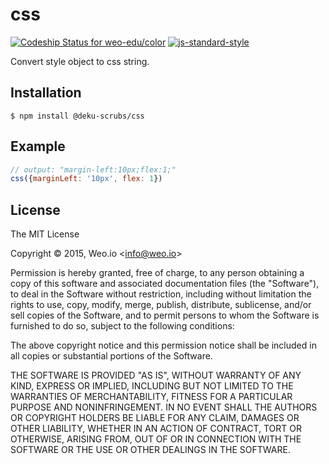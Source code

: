 
# css

[ ![Codeship Status for weo-edu/color](https://img.shields.io/codeship/6e3e0e20-1078-0133-224c-5a9b1173a114/master.svg)](https://codeship.com/projects/92040) [![js-standard-style](https://img.shields.io/badge/code%20style-standard-brightgreen.svg?style=flat)](https://github.com/feross/standard)

Convert style object to css string.

## Installation

    $ npm install @deku-scrubs/css

## Example

```js
// output: "margin-left:10px;flex:1;"
css({marginLeft: '10px', flex: 1})
```

## License

The MIT License

Copyright &copy; 2015, Weo.io &lt;info@weo.io&gt;

Permission is hereby granted, free of charge, to any person obtaining a copy of this software and associated documentation files (the "Software"), to deal in the Software without restriction, including without limitation the rights to use, copy, modify, merge, publish, distribute, sublicense, and/or sell copies of the Software, and to permit persons to whom the Software is furnished to do so, subject to the following conditions:

The above copyright notice and this permission notice shall be included in all copies or substantial portions of the Software.

THE SOFTWARE IS PROVIDED "AS IS", WITHOUT WARRANTY OF ANY KIND, EXPRESS OR IMPLIED, INCLUDING BUT NOT LIMITED TO THE WARRANTIES OF MERCHANTABILITY, FITNESS FOR A PARTICULAR PURPOSE AND NONINFRINGEMENT. IN NO EVENT SHALL THE AUTHORS OR COPYRIGHT HOLDERS BE LIABLE FOR ANY CLAIM, DAMAGES OR OTHER LIABILITY, WHETHER IN AN ACTION OF CONTRACT, TORT OR OTHERWISE, ARISING FROM, OUT OF OR IN CONNECTION WITH THE SOFTWARE OR THE USE OR OTHER DEALINGS IN THE SOFTWARE.
